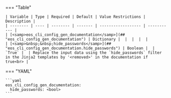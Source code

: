 === "Table"

    | Variable | Type | Required | Default | Value Restrictions | Description |
    | -------- | ---- | -------- | ------- | ------------------ | ----------- |
    | [<samp>eos_cli_config_gen_documentation</samp>](## "eos_cli_config_gen_documentation") | Dictionary |  |  |  |  |
    | [<samp>&nbsp;&nbsp;hide_passwords</samp>](## "eos_cli_config_gen_documentation.hide_passwords") | Boolean |  | `True` |  | Replace the input data using the `hide_passwords` filter in the Jinja2 templates by '<removed>' in the documentation if true<br> |

=== "YAML"

    ```yaml
    eos_cli_config_gen_documentation:
      hide_passwords: <bool>
    ```
